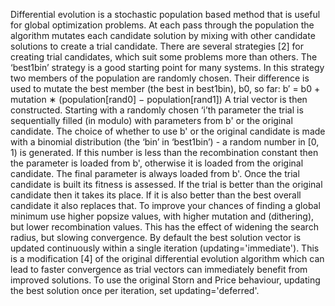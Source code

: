   Differential evolution is a stochastic population based method that is useful for global optimization problems. At
each pass through the population the algorithm mutates each candidate solution by mixing with other candidate
solutions to create a trial candidate. There are several strategies [2] for creating trial candidates, which suit some
problems more than others. The ‘best1bin’ strategy is a good starting point for many systems. In this strategy two
members of the population are randomly chosen. Their difference is used to mutate the best member (the best in
best1bin), b0, so far:
                    b′ = b0 + mutation ∗ (population[rand0] − population[rand1])
  A trial vector is then constructed. Starting with a randomly chosen ‘i’th parameter the trial is sequentially filled
(in modulo) with parameters from b' or the original candidate. The choice of whether to use b' or the original
candidate is made with a binomial distribution (the ‘bin’ in ‘best1bin’) - a random number in [0, 1) is generated. If
this number is less than the recombination constant then the parameter is loaded from b', otherwise it is loaded
from the original candidate. The final parameter is always loaded from b'. Once the trial candidate is built its
fitness is assessed. If the trial is better than the original candidate then it takes its place. If it is also better than the
best overall candidate it also replaces that. To improve your chances of finding a global minimum use higher popsize
values, with higher mutation and (dithering), but lower recombination values. This has the effect of widening the
search radius, but slowing convergence. By default the best solution vector is updated continuously within a single
iteration (updating='immediate'). This is a modification [4] of the original differential evolution algorithm
which can lead to faster convergence as trial vectors can immediately benefit from improved solutions. To use the
original Storn and Price behaviour, updating the best solution once per iteration, set updating='deferred'.
